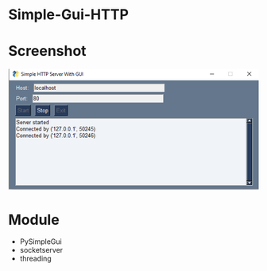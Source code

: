 # Simple-Gui-HTTP

# Screenshot
![image](https://raw.githubusercontent.com/SkyDev06/Simple-Gui-HTTP/main/Screenshot%20(29).png)

# Module
* PySimpleGui
* socketserver
* threading
